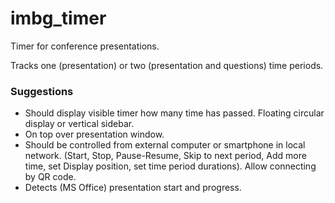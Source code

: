 # imbg_timer
Timer for conference presentations.

Tracks one (presentation) or two (presentation and questions) time periods.

### Suggestions
- Should display visible timer how many time has passed. Floating circular display or vertical sidebar.
- On top over presentation window.
- Should be controlled from external computer or smartphone in local network. (Start, Stop, Pause-Resume, Skip to next period, Add more time, set Display position, set time period durations). Allow connecting by QR code.
- Detects (MS Office) presentation start and progress.

